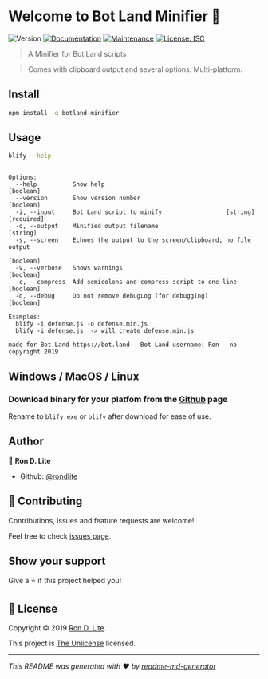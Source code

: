 # Welcome to Bot Land Minifier 👋
![Version](https://img.shields.io/badge/version-2.1.4-blue.svg?cacheSeconds=2592000)
[![Documentation](https://img.shields.io/badge/documentation-yes-brightgreen.svg)](https://github.com/rondlite/botland-minifier#readme)
[![Maintenance](https://img.shields.io/badge/Maintained%3F-yes-green.svg)](https://github.com/rondlite/botland-minifier/graphs/commit-activity)
[![License: ISC](https://img.shields.io/github/license/rondlite/botland-minifier)](https://github.com/rondlite/botland-minifier/blob/master/LICENSE.md)

> A Minifier for Bot Land scripts

> Comes with clipboard output and several options. Multi-platform.

## Install

```sh
npm install -g botland-minifier
```

## Usage

```sh
blify --help
```


```

Options:
  --help          Show help                                            [boolean]
  --version       Show version number                                  [boolean]
  -i, --input     Bot Land script to minify                  [string] [required]
  -o, --output    Minified output filename                              [string]
  -s, --screen    Echoes the output to the screen/clipboard, no file output
                                                                       [boolean]
  -v, --verbose   Shows warnings                                       [boolean]
  -c, --compress  Add semicolons and compress script to one line       [boolean]
  -d, --debug     Do not remove debugLog (for debugging)               [boolean]

Examples:
  blify -i defense.js -o defense.min.js
  blify -i defense.js  -> will create defense.min.js

made for Bot Land https://bot.land - Bot Land username: Ron - no copyright 2019

```

## Windows / MacOS / Linux


### Download binary for your platfom from the [Github](https://github.com/rondlite/botland-minifier/) page
Rename to `blify.exe` or `blify` after download for ease of use.

## Author

👤 **Ron D. Lite**

* Github: [@rondlite](https://github.com/rondlite)

## 🤝 Contributing

Contributions, issues and feature requests are welcome!

Feel free to check [issues page](https://github.com/rondlite/botland-minifier/issues).

## Show your support

Give a ⭐️ if this project helped you!


## 📝 License

Copyright © 2019 [Ron D. Lite](https://github.com/rondlite).

This project is [The Unlicense](https://github.com/rondlite/botland-minifier/blob/master/LICENSE.md) licensed.

***
_This README was generated with ❤️ by [readme-md-generator](https://github.com/kefranabg/readme-md-generator)_
